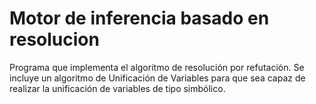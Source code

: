 # Motor de inferencia basado en resolucion
 
Programa que implementa el algoritmo de resolución por refutación.
Se incluye un algoritmo de Unificación de Variables para que sea capaz de realizar la unificación de variables de tipo simbólico.
